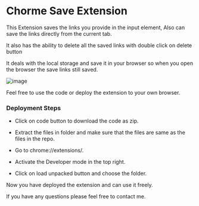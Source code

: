 # Chorme Save Extension

This Extension saves the links you provide in the input element, Also can save the links directly from the current tab.

It also has the ability to delete all the saved links with double click on delete button

It deals with the local storage and save it in your browser so when you open the browser the save links still saved.


![image](https://github.com/ammarmoha37/chorme-save-extension/assets/101853260/84201e77-3b6c-4336-b4a9-d2a3c911eeaa)

Feel free to use the code or deploy the extension to your own browser.

### Deployment Steps

- Click on code button to download the code as zip. 

- Extract the files in folder and make sure that the files are same as the files in the repo.

- Go to chrome://extensions/.

- Activate the Developer mode in the top right.

- Click on load unpacked button and choose the folder.

Now you have deployed the extension and can use it freely.

If you have any questions please feel free to contact me. 
